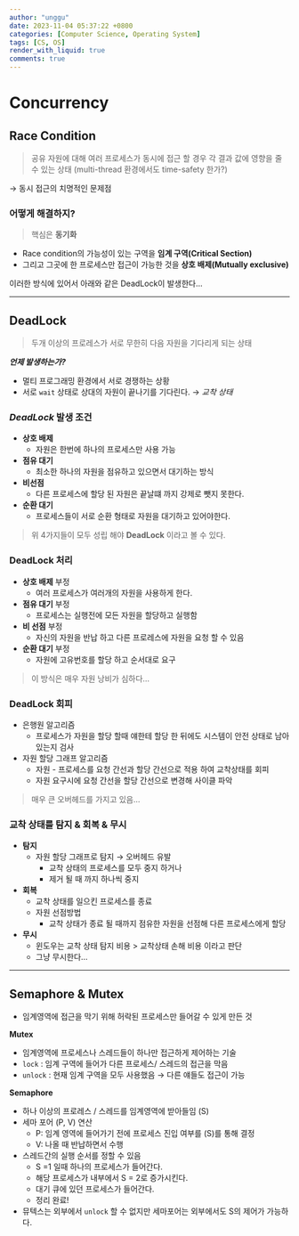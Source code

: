 ```yaml
---
author: "unggu"
date: 2023-11-04 05:37:22 +0800
categories: [Computer Science, Operating System]
tags: [CS, OS]
render_with_liquid: true
comments: true
---
```

# Concurrency

## Race Condition

> 공유 자원에 대해 여러 프로세스가 동시에 접근  할 경우 각 결과 값에 영향을 줄 수 있는 상태 (multi-thread 환경에서도 time-safety 한가?)
> 

→ 동시 접근의 치명적인 문제점

### 어떻게 해결하지?

> 핵심은 **동기화**
> 
- Race condition의 가능성이 있는 구역을 **임계 구역(Critical Section)**
- 그리고 그곳에 한 프로세스만 접근이 가능한 것을 **상호 배제(Mutually exclusive)**

이러한 방식에 있어서 아래와 같은 DeadLock이 발생한다…

---

## DeadLock

> 두개 이상의 프로레스가 서로 무한히 다음 자원을 기다리게 되는 상태
> 

***언제 발생하는가?***

- 멀티 프로그래밍 환경에서 서로 경쟁하는 상황
- 서로 `wait` 상태로 상대의 자원이 끝나기를 기다린다. → *교착 상태*

### ***DeadLock*** 발생 조건

- **상호 배제**
    - 자원은 한번에 하나의 프로세스만 사용 가능
- **점유 대기**
    - 최소한 하나의 자원을 점유하고 있으면서 대기하는 방식
- **비선점**
    - 다른 프로세스에 할당 된 자원은 끝날떄 까지 강제로 뺏지 못한다.
- **순환 대기**
    - 프로세스들이 서로 순환 형태로 자원을 대기하고 있어야한다.

> 위 4가지들이 모두 성립 해야 **DeadLock** 이라고 볼 수 있다.
> 

### DeadLock 처리

- **상호 배제** 부정
    - 여러 프로세스가 여러개의 자원을 사용하게 한다.
- **점유 대기** 부정
    - 프로세스는 실행전에 모든 자원을 할당하고 실행함
- **비 선점** 부정
    - 자신의 자원을 반납 하고 다른 프로레스에 자원을 요청 할 수 있음
- **순환 대기** 부정
    - 자원에 고유번호를 할당 하고 순서대로 요구

> 이 방식은 매우 자원 낭비가 심하다…
> 

### DeadLock 회피

- 은행원 알고리즘
    - 프로세스가 자원을 할당 할때 얘한테 할당 한 뒤에도 시스템이 안전 상태로 남아있는지 검사
- 자원 할당 그래프 알고리즘
    - 자원 - 프로세스를 요청 간선과 할당 간선으로 적용 하여 교착상태를 회피
    - 자원 요구시에 요청 간선을 할당 간선으로 변경해 사이클 파악

> 매우 큰 오버헤드를 가지고 있음…
> 

### 교착 상태를 탐지 & 회복 & 무시

- **탐지**
    - 자원 할당 그래프로 탐지 → 오버헤드 유발
        - 교착 상태의 프로세스를 모두 중지 하거나
        - 제거 될 때 까지 하나씩 중지
- **회복**
    - 교착 상태를 일으킨 프로세스를 종료
    - 자원 선점방법
        - 교착 상태가 종료 될 때까지 점유한 자원을 선점해 다른 프로세스에게 할당
- **무시**
    - 윈도우는 교착 상태 탐지 비용 > 교착상태 손해 비용 이라고 판단
    - 그냥 무시한다…

---

## Semaphore & Mutex

- 임계영역에 접근을 막기 위해 허락된 프로세스만 들어갈 수 있게 만든 것

**Mutex**

- 임계영역에 프로세스나 스레드들이 하나만 접근하게 제어하는 기술
- `lock` : 임계 구역에 들어가 다른 프로세스/ 스레드의 접근을 막음
- `unlock` : 현재 임계 구역을 모두 사용했음 → 다른 얘들도 접근이 가능

**Semaphore**

- 하나 이상의 프로레스 / 스레드를 임계영역에 받아들임 (S)
- 세마 포어 (P, V) 연산
    - P: 임계 영역에 들어가기 전에 프로세스 진입 여부를 (S)를 통해 결정
    - V: 나올 때 반납하면서 수행
- 스레드간의 실행 순서를 정할 수 있음
    - S =1 일때 하나의 프로세스가 들어간다.
    - 해당 프로세스가 내부에서 S = 2로 증가시킨다.
    - 대기 큐에 있던 프로세스가 들어간다.
    - 정리 완료!
- 뮤텍스는 외부에서 `unlock` 할 수 없지만 세마포어는 외부에서도 S의 제어가 가능하다.